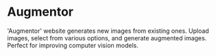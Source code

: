 # Augmentor
'Augmentor' website generates new images from existing ones. Upload images, select from various options, and generate augmented images. Perfect for improving computer vision models.
